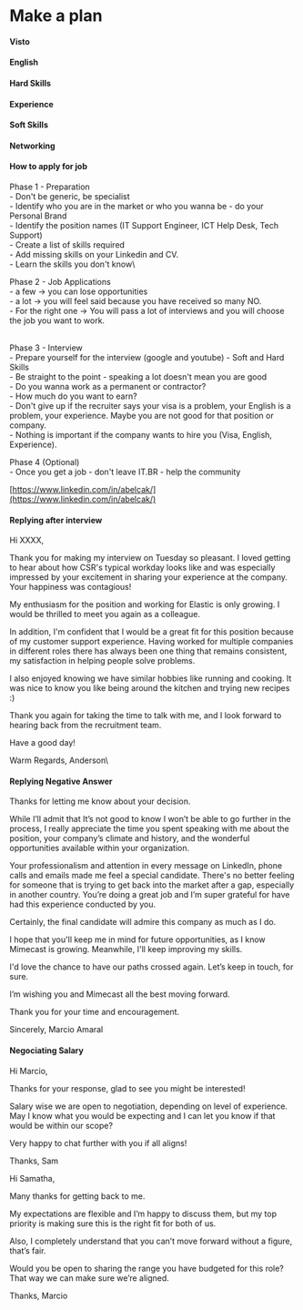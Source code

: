 # Make a plan

#### Visto



#### English



#### Hard Skills



#### Experience



#### Soft Skills



#### Networking



#### How to apply for job&#x20;

Phase 1 - Preparation \
\- Don't be generic, be specialist \
\- Identify who you are in the market or who you wanna be - do your Personal Brand\
\- Identify the position names (IT Support Engineer, ICT Help Desk, Tech Support) \
\- Create a list of skills required \
\- Add missing skills on your Linkedin and CV.\
\- Learn the skills you don't know\


Phase 2 - Job Applications\
\- a few  -> you can lose opportunities\
\- a lot -> you will feel said because you have received so many NO. \
\- For the right one -> You will pass a lot of interviews and you will choose the job you want to work.&#x20;

\
&#x20;Phase 3 - Interview\
\- Prepare yourself for the interview (google and youtube) - Soft and Hard Skills\
\- Be straight to the point - speaking a lot doesn't mean you are good \
\- Do you wanna work as a permanent or contractor? \
\- How much do you want to earn?\
\- Don't give up if the recruiter says your visa is a problem, your English is a problem, your experience. Maybe you are not good for that position or company. \
\- Nothing is important if the company wants to hire you (Visa, English, Experience).&#x20;

&#x20;Phase 4 (Optional)\
\- Once you get a job - don't leave IT.BR - help the community&#x20;



[https://www.linkedin.com/in/abelcak/](https://www.linkedin.com/in/abelcak/)

#### Replying after interview

Hi XXXX,

Thank you for making my interview on Tuesday so pleasant. I loved getting to hear about how CSR's typical workday looks like and was especially impressed by your excitement in sharing your experience at the company. Your happiness was contagious!

My enthusiasm for the position and working for Elastic is only growing. I would be thrilled to meet you again as a colleague.

In addition, I'm confident that I would be a great fit for this position because of my customer support experience. Having worked for multiple companies in different roles there has always been one thing that remains consistent, my satisfaction in helping people solve problems.

I also enjoyed knowing we have similar hobbies like running and cooking. It was nice to know you like being around the kitchen and trying new recipes :)

Thank you again for taking the time to talk with me, and I look forward to hearing back from the recruitment team.

Have a good day!

Warm Regards, Anderson\


#### Replying Negative Answer&#x20;

Thanks for letting me know about your decision.

While I’ll admit that It’s not good to know I won’t be able to go further in the process, I really appreciate the time you spent speaking with me about the position, your company’s climate and history, and the wonderful opportunities available within your organization.

Your professionalism and attention in every message on LinkedIn, phone calls and emails made me feel a special candidate. There's no better feeling for someone that is trying to get back into the market after a gap, especially in another country. You’re doing a great job and I’m super grateful for have had this experience conducted by you.

Certainly, the final candidate will admire this company as much as I do.

I hope that you'll keep me in mind for future opportunities, as I know Mimecast is growing. Meanwhile, I'll keep improving my skills.

I'd love the chance to have our paths crossed again. Let’s keep in touch, for sure.

I’m wishing you and Mimecast all the best moving forward.

Thank you for your time and encouragement.

Sincerely, Marcio Amaral



#### Negociating Salary

Hi Marcio,

Thanks for your response, glad to see you might be interested!

Salary wise we are open to negotiation, depending on level of experience. May I know what you would be expecting and I can let you know if that would be within our scope?

Very happy to chat further with you if all aligns!

Thanks, Sam&#x20;



Hi Samatha,

Many thanks for getting back to me.

My expectations are flexible and I’m happy to discuss them, but my top priority is making sure this is the right fit for both of us.

Also, I completely understand that you can’t move forward without a figure, that’s fair.

Would you be open to sharing the range you have budgeted for this role? That way we can make sure we’re aligned.

Thanks, Marcio


